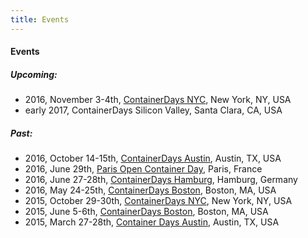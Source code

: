 ```yaml
---
title: Events
---
```


#### Events

##### Upcoming:

* 2016, November 3-4th, [ContainerDays NYC](/events/2016-nyc/), New York, NY, USA
* early 2017, ContainerDays Silicon Valley, Santa Clara, CA, USA

##### Past:

* 2016, October 14-15th, [ContainerDays Austin](/events/2016-austin/), Austin, TX, USA
* 2016, June 29th, [Paris Open Container Day](/events/2016-paris/), Paris, France
* 2016, June 27-28th, [ContainerDays Hamburg](/events/2016-hamburg/), Hamburg, Germany
* 2016, May 24-25th, [ContainerDays Boston](/events/2016-boston/), Boston, MA, USA
* 2015, October 29-30th, [ContainerDays NYC](/events/2015-nyc/), New York, NY, USA
* 2015, June 5-6th, [ContainerDays Boston](/events/2015-boston/), Boston, MA, USA
* 2015, March 27-28th, [Container Days Austin](/events/2015-austin/), Austin, TX, USA